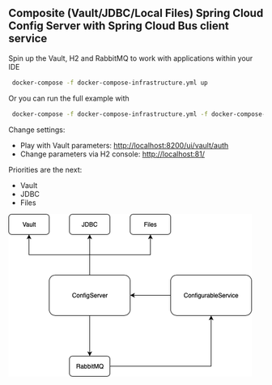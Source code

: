 ## Composite (Vault/JDBC/Local Files) Spring Cloud Config Server with Spring Cloud Bus client service
Spin up the Vault, H2 and RabbitMQ to work with applications within your IDE
```bash
 docker-compose -f docker-compose-infrastructure.yml up
```

Or you can run the full example with 

```bash
 docker-compose -f docker-compose-infrastructure.yml -f docker-compose-full.yml up
```

Change settings:
  - Play with Vault parameters: [http://localhost:8200/ui/vault/auth](http://localhost:8200/ui/vault/auth)
  - Change parameters via H2 console: [http://localhost:81/](http://localhost:81/)
  
Priorities are the next:
  - Vault
  - JDBC
  - Files
  
![Diagram](static/general-diagram.png)
